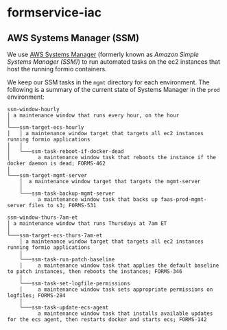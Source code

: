 # formservice-iac

## AWS Systems Manager (SSM)
We use [AWS Systems Manager](https://docs.aws.amazon.com/systems-manager/latest/userguide/what-is-systems-manager.html) (formerly known as *Amazon Simple Systems Manager (SSM)*) to run automated tasks on the ec2 instances that host the running formio containers.

We keep our SSM tasks in the `mgmt` directory for each environment. The following is a summary of the current state of Systems Manager in the `prod` environment:
```
ssm-window-hourly
│ a maintenance window that runs every hour, on the hour
│
└───ssm-target-ecs-hourly
│   │ a maintenance window target that targets all ec2 instances running formio applications
│   │
│   └───ssm-task-reboot-if-docker-dead
│         a maintenance window task that reboots the instance if the docker daemon is dead; FORMS-462
│
└───ssm-target-mgmt-server
    │  a maintenance window target that targets the mgmt-server
    │  
    └───ssm-task-backup-mgmt-server
          a maintenance window task that backs up faas-prod-mgmt-server files to s3; FORMS-531

ssm-window-thurs-7am-et
│ a maintenance window that runs Thursdays at 7am ET
│  
└───ssm-target-ecs-thurs-7am-et
    │ a maintenance window target that targets all ec2 instances running formio applications
    │
    └───ssm-task-run-patch-baseline
    │     a maintenance window task that applies the default baseline to patch instances, then reboots the instances; FORMS-346
    │
    └───ssm-task-set-logfile-permissions
    │     a maintenance window task sets appropriate permissions on logfiles; FORMS-284
    │
    └───ssm-task-update-ecs-agent
          a maintenance window task that installs available updates for the ecs agent, then restarts docker and starts ecs; FORMS-142
```
